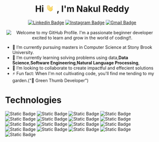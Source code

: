 <h1 align="center">
    Hi <img src='./Assets/wave.gif' height='26' alt='there'>, I'm Nakul Reddy
</h1>

<div align="center">
  
[![Linkedin Badge](https://img.shields.io/badge/-nakulmanne-blue?style=flat-square&logo=Linkedin&logoColor=white&link=https://www.linkedin.com/in/nakul-reddy-manne)](https://www.linkedin.com/in/nakul-reddy-manne)
[![Instagram Badge](https://img.shields.io/badge/-nakulmanne-purple?style=flat-square&logo=instagram&logoColor=white&link=https://instagram.com/nakul_manne/)](https://instagram.com/nakul_manne)
[![Gmail Badge](https://img.shields.io/badge/-nakulreddymanne@gmail.com-c14438?style=flat-square&logo=Gmail&logoColor=white&link=mailto:nakulreddymanne@gmail.com)](mailto:nakulreddymanne@gmail.com)

</div>


<p align='center' style='margin: 16px 4px 8px;'>
    <img src="https://readme-typing-svg.herokuapp.com?font=Fira+Code&pause=1000&color=54A6FF&center=true&vCenter=true&multiline=true&width=710&height=70&lines=Welcome+to+my+GitHub+Profile;I'm+a+passionate+developer+excited+to+code!!" alt="Welcome to my GitHub Profile. I'm a passionate beginner developer excited to learn and grow in the world of coding!!." />
</p>


- 🔭 I’m currently pursuing masters in Computer Science at Stony Brook University.
- 💬 I’m currently learning solving problems using data,**Data Science**,**Software Engineering**,**Natural Language Processing**,
- 👯 I’m looking to collaborate to create impactful and effecient solutions 
- ⚡ Fun fact: When I'm not cultivating code, you'll find me tending to my garden.("🌱 Green Thumb Developer")
<h1>Technologies</h1>

![Static Badge](https://img.shields.io/badge/C-darkgreen)
![Static Badge](https://img.shields.io/badge/SQL-pink)
![Static Badge](https://img.shields.io/badge/python-yellow)
![Static Badge](https://img.shields.io/badge/Tensorflow-black)
![Static Badge](https://img.shields.io/badge/SkLearn-meroon)
![Static Badge](https://img.shields.io/badge/HTML-violet)
![Static Badge](https://img.shields.io/badge/CSS-indigo)
![Static Badge](https://img.shields.io/badge/JavaScript-orange)
![Static Badge](https://img.shields.io/badge/react-red)
![Static Badge](https://img.shields.io/badge/Dash-green)
![Static Badge](https://img.shields.io/badge/Flask-grey)
![Static Badge](https://img.shields.io/badge/AWS-darkblue)
![Static Badge](https://img.shields.io/badge/OpenGL-mustard)
![Static Badge](https://img.shields.io/badge/JAVA-darkgreen)
![Static Badge](https://img.shields.io/badge/Node.Js-orange)
![Static Badge](https://img.shields.io/badge/PySpark-red)
![Static Badge](https://img.shields.io/badge/MongoDB-purple)



